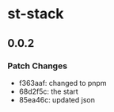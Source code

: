# st-stack

## 0.0.2

### Patch Changes

- f363aaf: changed to pnpm
- 68d2f5c: the start
- 85ea46c: updated json
